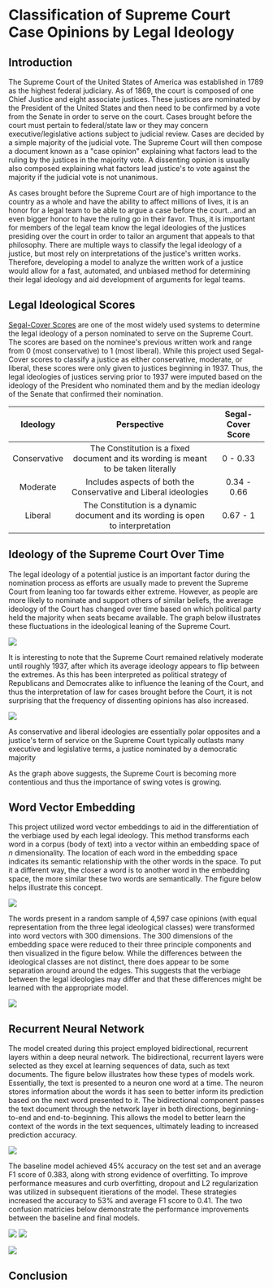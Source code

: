 
# Classification of Supreme Court Case Opinions by Legal Ideology

## Introduction
The Supreme Court of the United States of America was established in 1789 as the highest federal judiciary. As of 1869, the court is composed of one Chief Justice and eight associate justices. These justices are nominated by the President of the United States and then need to be confirmed by a vote from the Senate in order to serve on the court. Cases brought before the court must pertain to federal/state law or they may concern executive/legislative actions subject to judicial review. Cases are decided by a simple majority of the judicial vote. The Supreme Court will then compose a document known as a "case opinion" explaining what factors lead to the ruling by the justices in the majority vote. A dissenting opinion is usually also composed explaining what factors lead justice's to vote against the majority if the judicial vote is not unanimous.

As cases brought before the Supreme Court are of high importance to the country as a whole and have the ability to affect millions of lives, it is an honor for a legal team to be able to argue a case before the court...and an even bigger honor to have the ruling go in their favor. Thus, it is important for members of the legal team know the legal ideologies of the justices presiding over the court in order to tailor an argument that appeals to that philosophy. There are multiple ways to classify the legal ideology of a justice, but most rely on interpretations of the justice's written works. Therefore, developing a model to analyze the written work of a justice would allow for a fast, automated, and unbiased method for determining their legal ideology and aid development of arguments for legal teams.

## Legal Ideological Scores
[Segal-Cover Scores](https://en.wikipedia.org/wiki/Segal%E2%80%93Cover_score) are one of the most widely used systems to determine the legal ideology of a person nominated to serve on the Supreme Court. The scores are based on the nominee's previous written work and range from 0 (most conservative) to 1 (most liberal). While this project used Segal-Cover scores to classify a justice as either conservative, moderate, or liberal, these scores were only given to justices beginning in 1937. Thus, the legal ideologies of justices serving prior to 1937 were imputed based on the ideology of the President who nominated them and by the median ideology of the Senate that confirmed their nomination. 

| Ideology | Perspective | Segal-Cover Score |
| :--------: | :-----------: | :------------------: |
| Conservative | The Constitution is a fixed document and its wording is meant to be taken literally | 0 - 0.33 |
| Moderate | Includes aspects of both the Conservative and Liberal ideologies | 0.34 - 0.66 |
| Liberal | The Constitution is a dynamic document and its wording is open to interpretation | 0.67 - 1 |

## Ideology of the Supreme Court Over Time
The legal ideology of a potential justice is an important factor during the nomination process as efforts are usually made to prevent the Supreme Court from leaning too far towards either extreme. However, as people are more likely to nominate and support others of similar beliefs, the average ideology of the Court has changed over time based on which political party held the majority when seats became available. The graph below illustrates these fluctuations in the ideological leaning of the Supreme Court.

<img src="ideo_over_time.png">

It is interesting to note that the Supreme Court remained relatively moderate until roughly 1937, after which its average ideology appears to flip between the extremes. As this has been interpreted as political strategy of Republicans and Democrates alike to influence the leaning of the Court, and thus the interpretation of law for cases brought before the Court, it is not surprising that the frequency of dissenting opinions has also increased. 

<img src="cases_and_dissents.png">


As conservative and liberal ideologies are essentially polar opposites and a justice's term of service on the Supreme Court typically outlasts many executive and legislative terms, a justice nominated by a democratic majority

As the graph above suggests, the Supreme Court is becoming more contentious and thus the importance of swing votes is growing.

## Word Vector Embedding
This project utilized word vector embeddings to aid in the differentiation of the verbiage used by each legal ideology. This method transforms each word in a corpus (body of text) into a vector within an embedding space of _n_ dimensionality. The location of each word in the embedding space indicates its semantic relationship with the other words in the space. To put it a different way, the closer a word is to another word in the embedding space, the more similar these two words are semantically. The figure below helps illustrate this concept.

<img src="https://raw.githubusercontent.com/kpokrass/review/master/self_review/cosine_sim.png">

The words present in a random sample of 4,597 case opinions (with equal representation from the three legal ideological classes) were transformed into word vectors with 300 dimensions. The 300 dimensions of the embedding space were reduced to their three principle components and then visualized in the figure below. While the differences between the ideological classes are not distinct, there does appear to be some separation around around the edges. This suggests that the verbiage between the legal ideologies may differ and that these differences might be learned with the appropriate model.

<img src="pca_all.png">

## Recurrent Neural Network
The model created during this project employed bidirectional, recurrent layers within a deep neural network. The bidirectional, recurrent layers were selected as they excel at learning sequences of data, such as text documents. The figure below illustrates how these types of models work. Essentially, the text is presented to a neuron one word at a time. The neuron stores information about the words it has seen to better inform its prediction based on the next word presented to it. The bidirectional component passes the text document through the network layer in both directions, beginning-to-end and end-to-beginning. This allows the model to better learn the context of the words in the text sequences, ultimately leading to increased prediction accuracy.

<img src="https://raw.githubusercontent.com/kpokrass/review/master/self_review/rnn_schematic.png">

The baseline model achieved 45% accuracy on the test set and an average F1 score of 0.383, along with strong evidence of overfitting. To improve performance measures and curb overfitting, dropout and L2 regularization was utilized in subsequent itierations of the model. These strategies increased the accuracy to 53% and average F1 score to 0.41. The two confusion matricies below demonstrate the performance improvements between the baseline and final models.

![](https://raw.githubusercontent.com/kpokrass/Supreme_Court_Case_Ideology/master/baseline_cf.png) ![](https://raw.githubusercontent.com/kpokrass/Supreme_Court_Case_Ideology/master/final_cf.png)

<img src="rnn_cfs.png">

## Conclusion
